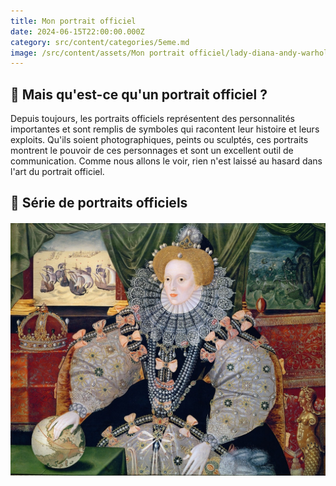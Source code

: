 ```yaml
---
title: Mon portrait officiel
date: 2024-06-15T22:00:00.000Z
category: src/content/categories/5eme.md
image: /src/content/assets/Mon portrait officiel/lady-diana-andy-warhol Grande.jpeg
---
```


## 👑 Mais qu'est-ce qu'un portrait officiel ?

Depuis toujours, les portraits officiels représentent des personnalités importantes et sont remplis de symboles qui racontent leur histoire et leurs exploits. Qu'ils soient photographiques, peints ou sculptés, ces portraits montrent le pouvoir de ces personnages et sont un excellent outil de communication. Comme nous allons le voir, rien n'est laissé au hasard dans l'art du portrait officiel.

## 👀 Série de portraits officiels

##### ![](</src/content/assets/Mon portrait officiel/Elizabeth 1 Grande.jpeg>)
